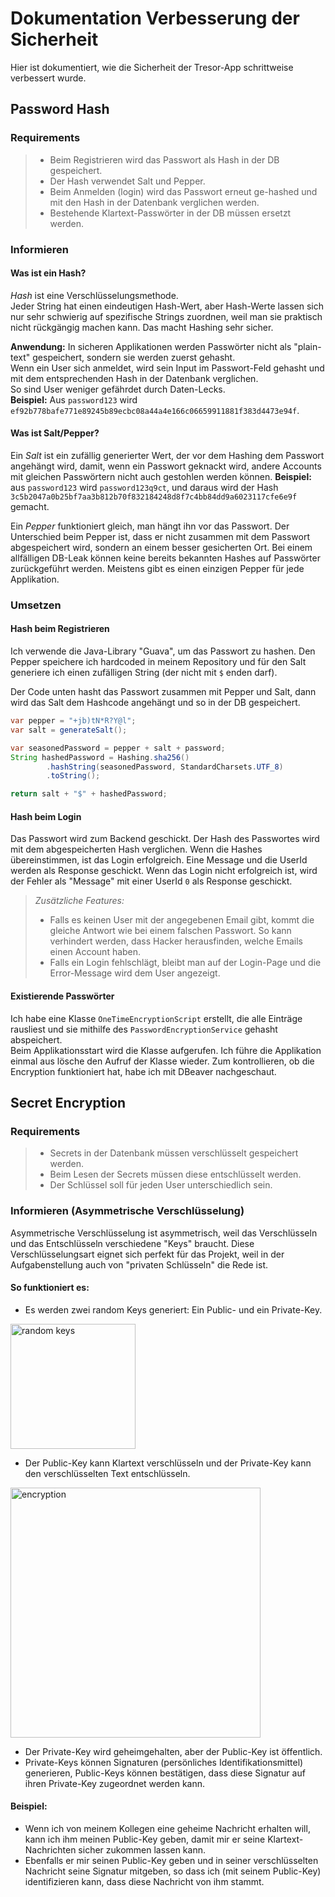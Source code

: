 # Dokumentation Verbesserung der Sicherheit

Hier ist dokumentiert, wie die Sicherheit der Tresor-App schrittweise verbessert wurde.

## Password Hash

### Requirements

> - Beim Registrieren wird das Passwort als Hash in der DB gespeichert.
> - Der Hash verwendet Salt und Pepper.
> - Beim Anmelden (login) wird das Passwort erneut ge-hashed und mit den Hash in der Datenbank verglichen werden.
> - Bestehende Klartext-Passwörter in der DB müssen ersetzt werden.

### Informieren 

#### Was ist ein Hash? 

*Hash* ist eine Verschlüsselungsmethode.  
Jeder String hat einen eindeutigen Hash-Wert, aber Hash-Werte lassen sich nur sehr schwierig auf spezifische Strings zuordnen, weil man sie praktisch nicht rückgängig machen kann. Das macht Hashing sehr sicher.   

**Anwendung:**
In sicheren Applikationen werden Passwörter nicht als "plain-text" gespeichert, sondern sie werden zuerst gehasht.  
Wenn ein User sich anmeldet, wird sein Input im Passwort-Feld gehasht und mit dem entsprechenden Hash in der Datenbank verglichen.  
So sind User weniger gefährdet durch Daten-Lecks.  
**Beispiel:** Aus `password123` wird `ef92b778bafe771e89245b89ecbc08a44a4e166c06659911881f383d4473e94f`.

#### Was ist Salt/Pepper?

Ein *Salt* ist ein zufällig generierter Wert, der vor dem Hashing dem Passwort angehängt wird, damit, wenn ein Passwort geknackt wird, andere Accounts mit gleichen Passwörtern nicht auch gestohlen werden können. 
**Beispiel:** aus `password123` wird `password123q9ct`, und daraus wird der Hash `3c5b2047a0b25bf7aa3b812b70f832184248d8f7c4bb84dd9a6023117cfe6e9f` gemacht.  

Ein *Pepper* funktioniert gleich, man hängt ihn vor das Passwort. Der Unterschied beim Pepper ist, dass er nicht zusammen mit dem Passwort abgespeichert wird, sondern an einem besser gesicherten Ort. Bei einem allfälligen DB-Leak können keine bereits bekannten Hashes auf Passwörter zurückgeführt werden. Meistens gibt es einen einzigen Pepper für jede Applikation.

### Umsetzen

#### Hash beim Registrieren

Ich verwende die Java-Library "Guava", um das Passwort zu hashen.
Den Pepper speichere ich hardcoded in meinem Repository und für den Salt generiere ich einen zufälligen String (der nicht mit `$` enden darf).

Der Code unten hasht das Passwort zusammen mit Pepper und Salt, dann wird das Salt dem Hashcode angehängt und so in der DB gespeichert.

```java
var pepper = "+jb)tN*R?Y@l";
var salt = generateSalt();

var seasonedPassword = pepper + salt + password;
String hashedPassword = Hashing.sha256()
        .hashString(seasonedPassword, StandardCharsets.UTF_8)
        .toString();

return salt + "$" + hashedPassword;
```

#### Hash beim Login

Das Passwort wird zum Backend geschickt. Der Hash des Passwortes wird mit dem abgespeicherten Hash verglichen. Wenn die Hashes übereinstimmen, ist das Login erfolgreich. Eine Message und die UserId werden als Response geschickt. Wenn das Login nicht erfolgreich ist, wird der Fehler als "Message" mit einer UserId `0` als Response geschickt. 

> *Zusätzliche Features:*  
> - Falls es keinen User mit der angegebenen Email gibt, kommt die gleiche Antwort wie bei einem falschen Passwort. So kann verhindert werden, dass Hacker herausfinden, welche Emails einen Account haben.  
> - Falls ein Login fehlschlägt, bleibt man auf der Login-Page und die Error-Message wird dem User angezeigt.

#### Existierende Passwörter

Ich habe eine Klasse `OneTimeEncryptionScript` erstellt, die alle Einträge rausliest und sie mithilfe des `PasswordEncryptionService` gehasht abspeichert.  
Beim Applikationsstart wird die Klasse aufgerufen. Ich führe die Applikation einmal aus lösche den Aufruf der Klasse wieder.
Zum kontrollieren, ob die Encryption funktioniert hat, habe ich mit DBeaver nachgeschaut.

## Secret Encryption

### Requirements
> - Secrets in der Datenbank müssen verschlüsselt gespeichert werden.
> - Beim Lesen der Secrets müssen diese entschlüsselt werden.
> - Der Schlüssel soll für jeden User unterschiedlich sein.

### Informieren (Asymmetrische Verschlüsselung)

Asymmetrische Verschlüsselung ist asymmetrisch, weil das Verschlüsseln und das Entschlüsseln verschiedene "Keys" braucht. Diese Verschlüsselungsart eignet sich perfekt für das Projekt, weil in der Aufgabenstellung auch von "privaten Schlüsseln" die Rede ist. 

#### So funktioniert es:

- Es werden zwei random Keys generiert: Ein Public- und ein Private-Key. 

<img src="https://upload.wikimedia.org/wikipedia/commons/thumb/9/92/Orange_blue_public_private_keygeneration_de.svg/1280px-Orange_blue_public_private_keygeneration_de.svg.png" alt="random keys" width="200"/>

- Der Public-Key kann Klartext verschlüsseln und der Private-Key kann den verschlüsselten Text entschlüsseln. 

<img src="https://upload.wikimedia.org/wikipedia/commons/thumb/a/a2/Orange_blue_public_key_cryptography_de.svg/2880px-Orange_blue_public_key_cryptography_de.svg.png" alt="encryption" width="400"/>

- Der Private-Key wird geheimgehalten, aber der Public-Key ist öffentlich.
- Private-Keys können Signaturen (persönliches Identifikationsmittel) generieren, Public-Keys können bestätigen, dass diese Signatur auf ihren Private-Key zugeordnet werden kann.

#### Beispiel:

- Wenn ich von meinem Kollegen eine geheime Nachricht erhalten will, kann ich ihm meinen Public-Key geben, damit mir er seine Klartext-Nachrichten sicher zukommen lassen kann. 
- Ebenfalls er mir seinen Public-Key geben und in seiner verschlüsselten Nachricht seine Signatur mitgeben, so dass ich (mit seinem Public-Key) identifizieren kann, dass diese Nachricht von ihm stammt. 

